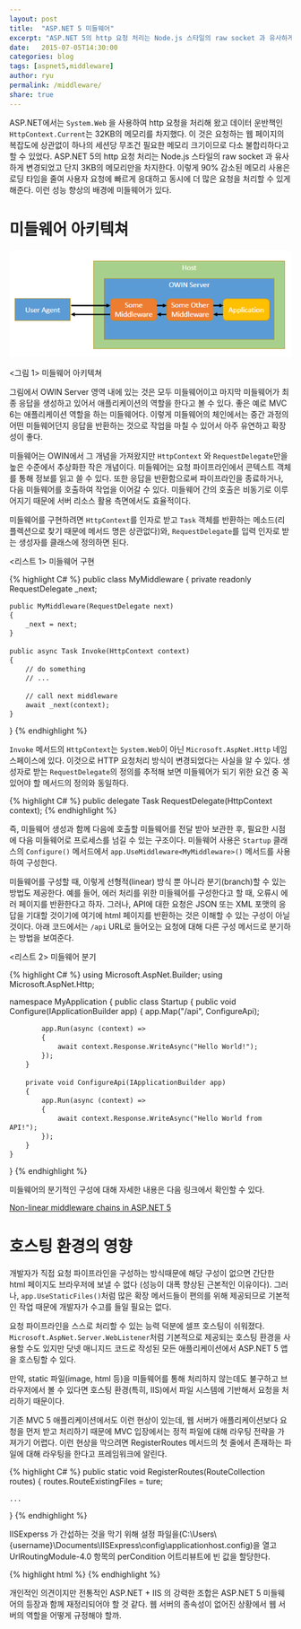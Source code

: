 ```yaml
---
layout: post
title:  "ASP.NET 5 미들웨어"
excerpt: "ASP.NET 5의 http 요청 처리는 Node.js 스타일의 raw socket 과 유사하게 변경되었고 단지 3KB의 메모리만을 차지한다. 이렇게 90% 감소된 메모리 사용은 로딩 타임을 줄여 사용자 요청에 빠르게 응대하고 동시에 더 많은 요청을 처리할 수 있게 해준다. 이런 성능 향상의 배경에 미들웨어가 있다."
date:   2015-07-05T14:30:00
categories: blog
tags: [aspnet5,middleware]
author: ryu
permalink: /middleware/
share: true
---
```


ASP.NET에서는 `System.Web` 을 사용하여 http 요청을 처리해 왔고 데이터 운반책인 `HttpContext.Current`는 32KB의 메모리를 차지했다. 이 것은 요청하는 웹 페이지의 복잡도에 상관없이 하나의 세션당 무조건 필요한 메모리 크기이므로 다소 불합리하다고 할 수 있었다. ASP.NET 5의 http 요청 처리는 Node.js 스타일의 raw socket 과 유사하게 변경되었고 단지 3KB의 메모리만을 차지한다. 이렇게 90% 감소된 메모리 사용은 로딩 타임을 줄여 사용자 요청에 빠르게 응대하고 동시에 더 많은 요청을 처리할 수 있게 해준다. 이런 성능 향상의 배경에 미들웨어가 있다. 

# 미들웨어 아키텍쳐

![미들웨어 아키텍쳐](/images/post/middleware-architecture.png)

<그림 1> 미들웨어 아키텍쳐 

그림에서 OWIN Server 영역 내에 있는 것은 모두 미들웨어이고 마지막 미들웨어가 최종 응답을 생성하고 있어서 애플리케이션의 역할을 한다고 볼 수 있다. 좋은 예로 MVC 6는 애플리케이션 역할을 하는 미들웨어다. 이렇게 미들웨어의 체인에서는 중간 과정의 어떤 미들웨어던지 응답을 반환하는 것으로 작업을 마칠 수 있어서 아주 유연하고 확장성이 좋다.

미들웨어는 OWIN에서 그 개념을 가져왔지만 `HttpContext` 와 `RequestDelegate`만을 높은 수준에서 추상화한 작은 개념이다. 미들웨어는 요청 파이프라인에서 콘텍스트 객체를 통해 정보를 읽고 쓸 수 있다. 또한 응답을 반환함으로써 파이프라인을 종료하거나, 다음 미들웨어를 호출하여 작업을 이어갈 수 있다. 미들웨어 간의 호출은 비동기로 이루어지기 때문에 서버 리소스 활용 측면에서도 효율적이다.

미들웨어를 구현하려면 `HttpContext`를 인자로 받고 `Task` 객체를 반환하는 메소드(리플렉션으로 찾기 때문에 메서드 명은 상관없다)와, `RequestDelegate`를 입력 인자로 받는 생성자를 클래스에 정의하면 된다.

<리스트 1> 미들웨어 구현

{% highlight C# %}
public class MyMiddleware
{
    private readonly RequestDelegate _next;

    public MyMiddleware(RequestDelegate next)
    {
        _next = next;
    }

    public async Task Invoke(HttpContext context)
    {
        // do something
        // ...

        // call next middleware
        await _next(context);
    }
}
{% endhighlight %}

`Invoke` 메서드의 `HttpContext`는 `System.Web`이 아닌 `Microsoft.AspNet.Http` 네임스페이스에 있다. 이것으로 HTTP 요청처리 방식이 변경되었다는 사실을 알 수 있다. 생성자로 받는 `RequestDelegate`의 정의를 추적해 보면 미들웨어가 되기 위한 요건 중 꼭 있어야 할 메서드의 정의와 동일하다.

{% highlight C# %}
public delegate Task RequestDelegate(HttpContext context);
{% endhighlight %}

즉, 미들웨어 생성과 함께 다음에 호출할 미들웨어를 전달 받아 보관한 후, 필요한 시점에 다음 미들웨어로 프로세스를 넘길 수 있는 구조이다. 미들웨어 사용은 `Startup` 클래스의 `Configure()` 메서드에서 `app.UseMiddleware<MyMiddleware>()` 메서드를 사용하여 구성한다.

미들웨어를 구성할 때, 이렇게 선형적(linear) 방식 뿐 아니라 분기(branch)할 수 있는 방법도 제공한다. 예를 들어, 에러 처리를 위한 미들웨어를 구성한다고 할 때, 오류시 에러 페이지를 반환한다고 하자. 그러나, API에 대한 요청은 JSON 또는 XML 포맷의 응답을 기대할 것이기에 여기에 html 페이지를 반환하는 것은 이해할 수 있는 구성이 아닐 것이다. 아래 코드에서는 `/api` URL로 들어오는 요청에 대해 다른 구성 메서드로 분기하는 방법을 보여준다. 

<리스트 2> 미들웨어 분기

{% highlight C# %}
using Microsoft.AspNet.Builder;
using Microsoft.AspNet.Http;

namespace MyApplication
{
	public class Startup
	{
		public void Configure(IApplicationBuilder app)
		{
			app.Map("/api", ConfigureApi);

			app.Run(async (context) =>
			{
				await context.Response.WriteAsync("Hello World!");
			});
		}

		private void ConfigureApi(IApplicationBuilder app)
		{
			app.Run(async (context) =>
			{
				await context.Response.WriteAsync("Hello World from API!");
			});
		}
	}
}
{% endhighlight %}

미들웨어의 분기적인 구성에 대해 자세한 내용은 다음 링크에서 확인할 수 있다.

[Non-linear middleware chains in ASP.NET 5](http://blog.dudak.me/2015/non-linear-middleware-chains-in-asp-net-5)

# 호스팅 환경의 영향

개발자가 직접 요청 파이프라인을 구성하는 방식때문에 해당 구성이 없으면 간단한 html 페이지도 브라우저에 보낼 수 없다 (성능이 대폭 향상된 근본적인 이유이다). 그러나, `app.UseStaticFiles()`처럼 많은 확장 메서드들이 편의를 위해 제공되므로 기본적인 작업 때문에 개발자가 수고를 들일 필요는 없다.

요청 파이프라인을 스스로 처리할 수 있는 능력 덕분에 셀프 호스팅이 쉬워졌다. `Microsoft.AspNet.Server.WebListener`처럼 기본적으로 제공되는 호스팅 환경을 사용할 수도 있지만 닷넷 매니지드 코드로 작성된 모든 애플리케이션에서 ASP.NET 5 앱을 호스팅할 수 있다. 

만약, static 파일(image, html 등)을 미들웨어를 통해 처리하지 않는데도 불구하고 브라우저에서 볼 수 있다면  호스팅 환경(특히, IIS)에서 파일 시스템에 기반해서 요청을 처리하기 때문이다. 

기존 MVC 5 애플리케이션에서도 이런 현상이 있는데, 웹 서버가 애플리케이션보다 요청을 먼저 받고 처리하기 때문에 MVC 입장에서는 정적 파일에 대해 라우팅 전략을 가져가기 어렵다. 이런 현상을 막으려면 RegisterRoutes 메서드의 첫 줄에서 존재하는 파일에 대해 라우팅을 한다고 프레임워크에 알린다.

{% highlight C# %}
public static void RegisterRoutes(RouteCollection routes)
{
    routes.RouteExistingFiles = ture;
    
    ...
}
{% endhighlight %}

IISExperss 가 간섭하는 것을 막기 위해 설정 파일을(C:\Users\\{username}\Documents\IISExpress\config\applicationhost.config)을 열고 UrlRoutingModule-4.0 항목의 perCondition 어트리뷰트에 빈 값을 할당한다.

{% highlight html %}
<add name="UrlRoutingModule-4.0" type="System.Web.Routing.UrlRoutingModule" preCondition="" />
{% endhighlight %}    
    

개인적인 의견이지만 전통적인 ASP.NET + IIS 의 강력한 조합은 ASP.NET 5 미들웨어의 등장과 함께 재정리되어야 할 것 같다. 웹 서버의 종속성이 없어진 상황에서 웹 서버의 역할을 어떻게 규정해야 할까. 
